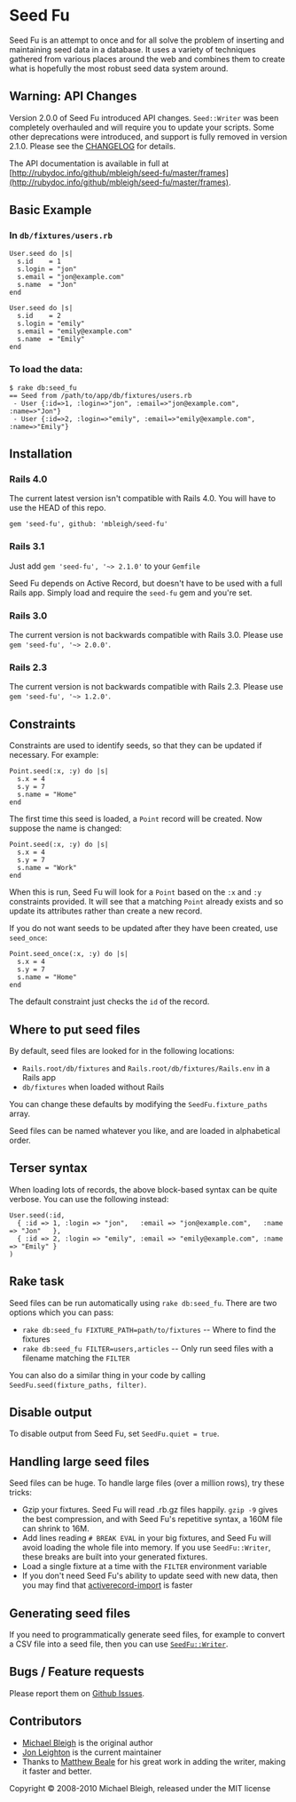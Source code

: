 Seed Fu
=======

Seed Fu is an attempt to once and for all solve the problem of inserting and maintaining seed data in a database. It uses a variety of techniques gathered from various places around the web and combines them to create what is hopefully the most robust seed data system around.

Warning: API Changes
--------------------

Version 2.0.0 of Seed Fu introduced API changes. `Seed::Writer` was been completely overhauled and will require you to update your scripts. Some other deprecations were introduced, and support is fully removed in version 2.1.0. Please see the [CHANGELOG](CHANGELOG.md) for details.

The API documentation is available in full at [http://rubydoc.info/github/mbleigh/seed-fu/master/frames](http://rubydoc.info/github/mbleigh/seed-fu/master/frames).

Basic Example
-------------

### In `db/fixtures/users.rb`

    User.seed do |s|
      s.id    = 1
      s.login = "jon"
      s.email = "jon@example.com"
      s.name  = "Jon"
    end

    User.seed do |s|
      s.id    = 2
      s.login = "emily"
      s.email = "emily@example.com"
      s.name  = "Emily"
    end

### To load the data:

    $ rake db:seed_fu
    == Seed from /path/to/app/db/fixtures/users.rb
     - User {:id=>1, :login=>"jon", :email=>"jon@example.com", :name=>"Jon"}
     - User {:id=>2, :login=>"emily", :email=>"emily@example.com", :name=>"Emily"}

Installation
------------

### Rails 4.0

The current latest version isn't compatible with Rails 4.0.
You will have to use the HEAD of this repo.

    gem 'seed-fu', github: 'mbleigh/seed-fu'

### Rails 3.1

Just add `gem 'seed-fu', '~> 2.1.0'` to your `Gemfile`

Seed Fu depends on Active Record, but doesn't have to be used with a full Rails app. Simply load and require the `seed-fu` gem and you're set.

### Rails 3.0

The current version is not backwards compatible with Rails 3.0. Please use `gem 'seed-fu', '~> 2.0.0'`.

### Rails 2.3

The current version is not backwards compatible with Rails 2.3. Please use `gem 'seed-fu', '~> 1.2.0'`.

Constraints
-----------

Constraints are used to identify seeds, so that they can be updated if necessary. For example:

    Point.seed(:x, :y) do |s|
      s.x = 4
      s.y = 7
      s.name = "Home"
    end

The first time this seed is loaded, a `Point` record will be created. Now suppose the name is changed:

    Point.seed(:x, :y) do |s|
      s.x = 4
      s.y = 7
      s.name = "Work"
    end

When this is run, Seed Fu will look for a `Point` based on the `:x` and `:y` constraints provided. It will see that a matching `Point` already exists and so update its attributes rather than create a new record.

If you do not want seeds to be updated after they have been created, use `seed_once`:

    Point.seed_once(:x, :y) do |s|
      s.x = 4
      s.y = 7
      s.name = "Home"
    end

The default constraint just checks the `id` of the record.

Where to put seed files
-----------------------

By default, seed files are looked for in the following locations:

* `Rails.root/db/fixtures` and `Rails.root/db/fixtures/Rails.env` in a Rails app
* `db/fixtures` when loaded without Rails

You can change these defaults by modifying the `SeedFu.fixture_paths` array.

Seed files can be named whatever you like, and are loaded in alphabetical order.

Terser syntax
-------------

When loading lots of records, the above block-based syntax can be quite verbose. You can use the following instead:

    User.seed(:id,
      { :id => 1, :login => "jon",   :email => "jon@example.com",   :name => "Jon"   },
      { :id => 2, :login => "emily", :email => "emily@example.com", :name => "Emily" }
    )

Rake task
---------

Seed files can be run automatically using `rake db:seed_fu`. There are two options which you can pass:

* `rake db:seed_fu FIXTURE_PATH=path/to/fixtures` -- Where to find the fixtures
* `rake db:seed_fu FILTER=users,articles` -- Only run seed files with a filename matching the `FILTER`

You can also do a similar thing in your code by calling `SeedFu.seed(fixture_paths, filter)`.

Disable output
--------------

To disable output from Seed Fu, set `SeedFu.quiet = true`.

Handling large seed files
-------------------------

Seed files can be huge.  To handle large files (over a million rows), try these tricks:

* Gzip your fixtures.  Seed Fu will read .rb.gz files happily.  `gzip -9` gives the   best compression, and with Seed Fu's repetitive syntax, a 160M file can shrink to 16M.
* Add lines reading `# BREAK EVAL` in your big fixtures, and Seed Fu will avoid loading the whole file into memory.  If you use `SeedFu::Writer`, these breaks are built into your generated fixtures.
* Load a single fixture at a time with the `FILTER` environment variable
* If you don't need Seed Fu's ability to update seed with new data, then you may find that [activerecord-import](https://github.com/zdennis/activerecord-import) is faster

Generating seed files
---------------------

If you need to programmatically generate seed files, for example to convert a CSV file into a seed file, then you can use [`SeedFu::Writer`](../SeedFu/Writer).

Bugs / Feature requests
-----------------------

Please report them on [Github Issues](https://github.com/mbleigh/seed-fu/issues).

Contributors
------------

* [Michael Bleigh](http://www.mbleigh.com/) is the original author
* [Jon Leighton](http://jonathanleighton.com/) is the current maintainer
* Thanks to [Matthew Beale](https://github.com/mixonic) for his great work in adding the writer, making it faster and better.

Copyright © 2008-2010 Michael Bleigh, released under the MIT license
